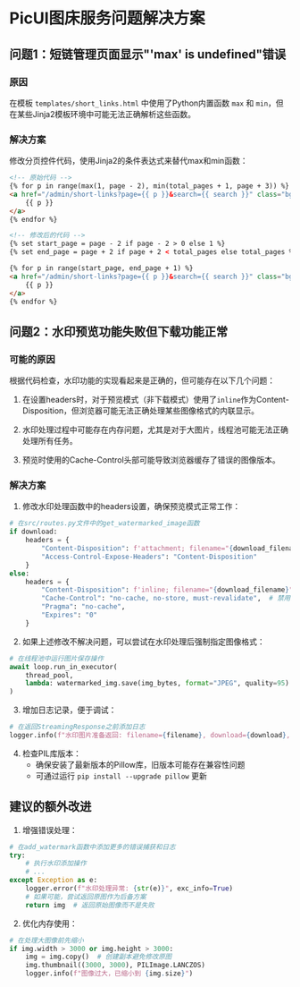 # PicUI图床服务问题解决方案

## 问题1：短链管理页面显示"'max' is undefined"错误

### 原因
在模板 `templates/short_links.html` 中使用了Python内置函数 `max` 和 `min`，但在某些Jinja2模板环境中可能无法正确解析这些函数。

### 解决方案
修改分页控件代码，使用Jinja2的条件表达式来替代max和min函数：

```html
<!-- 原始代码 -->
{% for p in range(max(1, page - 2), min(total_pages + 1, page + 3)) %}
<a href="/admin/short-links?page={{ p }}&search={{ search }}" class="bg-white border border-gray-300 text-gray-500 hover:bg-gray-50 {% if p == page %}active{% endif %}">
    {{ p }}
</a>
{% endfor %}

<!-- 修改后的代码 -->
{% set start_page = page - 2 if page - 2 > 0 else 1 %}
{% set end_page = page + 2 if page + 2 < total_pages else total_pages %}

{% for p in range(start_page, end_page + 1) %}
<a href="/admin/short-links?page={{ p }}&search={{ search }}" class="bg-white border border-gray-300 text-gray-500 hover:bg-gray-50 {% if p == page %}active{% endif %}">
    {{ p }}
</a>
{% endfor %}
```

## 问题2：水印预览功能失败但下载功能正常

### 可能的原因
根据代码检查，水印功能的实现看起来是正确的，但可能存在以下几个问题：

1. 在设置headers时，对于预览模式（非下载模式）使用了`inline`作为Content-Disposition，但浏览器可能无法正确处理某些图像格式的内联显示。

2. 水印处理过程中可能存在内存问题，尤其是对于大图片，线程池可能无法正确处理所有任务。

3. 预览时使用的Cache-Control头部可能导致浏览器缓存了错误的图像版本。

### 解决方案

1. 修改水印处理函数中的headers设置，确保预览模式正常工作：

```python
# 在src/routes.py文件中的get_watermarked_image函数
if download:
    headers = {
        "Content-Disposition": f'attachment; filename="{download_filename}"',
        "Access-Control-Expose-Headers": "Content-Disposition"
    }
else:
    headers = {
        "Content-Disposition": f'inline; filename="{download_filename}"',
        "Cache-Control": "no-cache, no-store, must-revalidate",  # 禁用缓存
        "Pragma": "no-cache",
        "Expires": "0"
    }
```

2. 如果上述修改不解决问题，可以尝试在水印处理后强制指定图像格式：

```python
# 在线程池中运行图片保存操作
await loop.run_in_executor(
    thread_pool,
    lambda: watermarked_img.save(img_bytes, format="JPEG", quality=95)  # 强制使用JPEG格式
)
```

3. 增加日志记录，便于调试：

```python
# 在返回StreamingResponse之前添加日志
logger.info(f"水印图片准备返回: filename={filename}, download={download}, media_type={media_type}, headers={headers}")
```

4. 检查PIL库版本：
   - 确保安装了最新版本的Pillow库，旧版本可能存在兼容性问题
   - 可通过运行 `pip install --upgrade pillow` 更新

## 建议的额外改进

1. 增强错误处理：

```python
# 在add_watermark函数中添加更多的错误捕获和日志
try:
    # 执行水印添加操作
    # ...
except Exception as e:
    logger.error(f"水印处理异常: {str(e)}", exc_info=True)
    # 如果可能，尝试返回原图作为后备方案
    return img  # 返回原始图像而不是失败
```

2. 优化内存使用：
   
```python
# 在处理大图像前先缩小
if img.width > 3000 or img.height > 3000:
    img = img.copy()  # 创建副本避免修改原图
    img.thumbnail((3000, 3000), PILImage.LANCZOS)
    logger.info(f"图像过大，已缩小到 {img.size}")
``` 